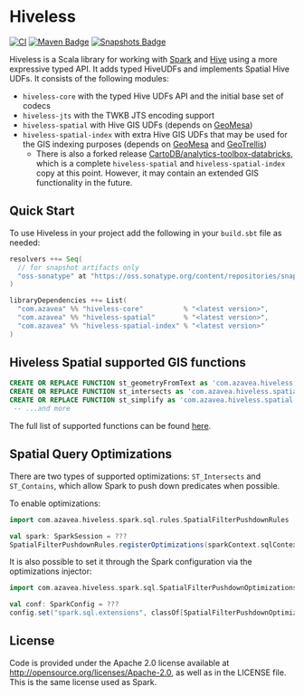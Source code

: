 # Hiveless

[![CI](https://github.com/azavea/hiveless/actions/workflows/ci.yml/badge.svg)](https://github.com/azavea/hiveless/actions/workflows/ci.yml)
[![Maven Badge](https://img.shields.io/maven-central/v/com.azavea/hiveless-core_2.12?color=blue)](https://search.maven.org/search?q=g:com.azavea%20and%20hiveless)
[![Snapshots Badge](https://img.shields.io/nexus/s/https/oss.sonatype.org/com.azavea/hiveless-core_2.12)](https://oss.sonatype.org/content/repositories/snapshots/com/azavea/hiveless-core_2.12/)

Hiveless is a Scala library for working with [Spark](https://spark.apache.org/) and [Hive](https://hive.apache.org/) using a more expressive typed API.
It adds typed HiveUDFs and implements Spatial Hive UDFs. It consists of the following modules:

* `hiveless-core` with the typed Hive UDFs API and the initial base set of codecs
* `hiveless-jts` with the TWKB JTS encoding support
* `hiveless-spatial` with Hive GIS UDFs (depends on [GeoMesa](https://github.com/locationtech/geomesa))
* `hiveless-spatial-index` with extra Hive GIS UDFs that may be used for the GIS indexing purposes (depends on [GeoMesa](https://github.com/locationtech/geomesa) and [GeoTrellis](https://github.com/locationtech/geotrellis))
  * There is also a forked release [CartoDB/analytics-toolbox-databricks](https://github.com/CartoDB/analytics-toolbox-databricks), which is a complete `hiveless-spatial` and `hiveless-spatial-index` copy at this point. However, it may contain an extended GIS functionality in the future.

## Quick Start

To use Hiveless in your project add the following in your `build.sbt` file as needed:

```scala
resolvers ++= Seq(
  // for snapshot artifacts only
  "oss-sonatype" at "https://oss.sonatype.org/content/repositories/snapshots"
)

libraryDependencies ++= List(
  "com.azavea" %% "hiveless-core"          % "<latest version>",
  "com.azavea" %% "hiveless-spatial"       % "<latest version>",
  "com.azavea" %% "hiveless-spatial-index" % "<latest version>"
)
```

## Hiveless Spatial supported GIS functions

```sql
CREATE OR REPLACE FUNCTION st_geometryFromText as 'com.azavea.hiveless.spatial.ST_GeomFromWKT';
CREATE OR REPLACE FUNCTION st_intersects as 'com.azavea.hiveless.spatial.ST_Intersects';
CREATE OR REPLACE FUNCTION st_simplify as 'com.azavea.hiveless.spatial.ST_Simplify';
 -- ...and more
```

The full list of supported functions can be found [here](./spatial/sql/createUDFs.sql).

## Spatial Query Optimizations

There are two types of supported optimizations: `ST_Intersects` and `ST_Contains`, which allow Spark to push down predicates when possible.

To enable optimizations:

```scala
import com.azavea.hiveless.spark.sql.rules.SpatialFilterPushdownRules

val spark: SparkSession = ???
SpatialFilterPushdownRules.registerOptimizations(sparkContext.sqlContext)
```

It is also possible to set it through the Spark configuration via the optimizations injector:

```scala
import com.azavea.hiveless.spark.sql.SpatialFilterPushdownOptimizations

val conf: SparkConfig = ???
config.set("spark.sql.extensions", classOf[SpatialFilterPushdownOptimizations].getName)
```

## License
Code is provided under the Apache 2.0 license available at http://opensource.org/licenses/Apache-2.0,
as well as in the LICENSE file. This is the same license used as Spark.
